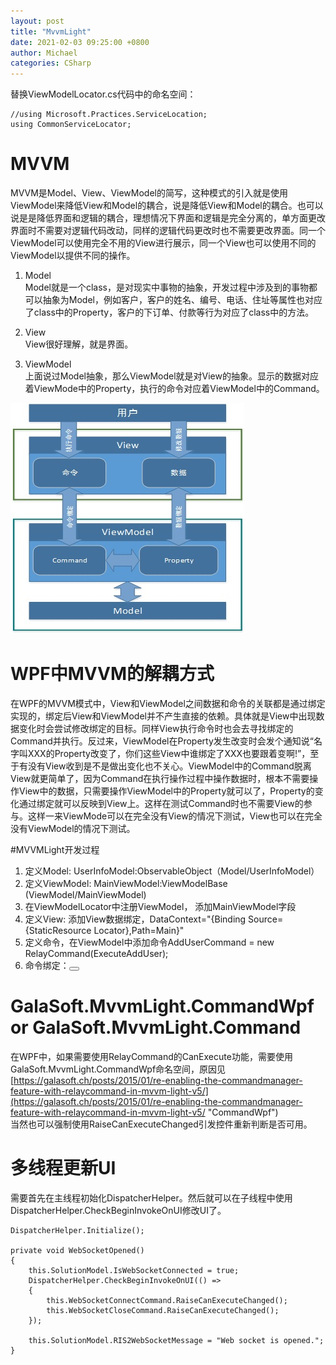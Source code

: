 ```yaml
---
layout: post
title: "MvvmLight"
date: 2021-02-03 09:25:00 +0800
author: Michael
categories: CSharp
---
```


替换ViewModelLocator.cs代码中的命名空间：

	//using Microsoft.Practices.ServiceLocation;
	using CommonServiceLocator;

# MVVM
MVVM是Model、View、ViewModel的简写，这种模式的引入就是使用ViewModel来降低View和Model的耦合，说是降低View和Model的耦合。也可以说是是降低界面和逻辑的耦合，理想情况下界面和逻辑是完全分离的，单方面更改界面时不需要对逻辑代码改动，同样的逻辑代码更改时也不需要更改界面。同一个ViewModel可以使用完全不用的View进行展示，同一个View也可以使用不同的ViewModel以提供不同的操作。

1. Model  
Model就是一个class，是对现实中事物的抽象，开发过程中涉及到的事物都可以抽象为Model，例如客户，客户的姓名、编号、电话、住址等属性也对应了class中的Property，客户的下订单、付款等行为对应了class中的方法。

2. View  
View很好理解，就是界面。

3. ViewModel  
上面说过Model抽象，那么ViewModel就是对View的抽象。显示的数据对应着ViewMode中的Property，执行的命令对应着ViewModel中的Command。

![日志文件夹](/assets/develop/mvvm.jpg)  

# WPF中MVVM的解耦方式
在WPF的MVVM模式中，View和ViewModel之间数据和命令的关联都是通过绑定实现的，绑定后View和ViewModel并不产生直接的依赖。具体就是View中出现数据变化时会尝试修改绑定的目标。同样View执行命令时也会去寻找绑定的Command并执行。反过来，ViewModel在Property发生改变时会发个通知说“名字叫XXX的Property改变了，你们这些View中谁绑定了XXX也要跟着变啊!”，至于有没有View收到是不是做出变化也不关心。ViewModel中的Command脱离View就更简单了，因为Command在执行操作过程中操作数据时，根本不需要操作View中的数据，只需要操作ViewModel中的Property就可以了，Property的变化通过绑定就可以反映到View上。这样在测试Command时也不需要View的参与。这样一来ViewMode可以在完全没有View的情况下测试，View也可以在完全没有ViewModel的情况下测试。


#MVVMLight开发过程
1. 定义Model: UserInfoModel:ObservableObject（Model/UserInfoModel）
2. 定义ViewModel: MainViewModel:ViewModelBase (ViewModel/MainViewModel)
3. 在ViewModelLocator中注册ViewModel， 添加MainViewModel字段
4. 定义View: 添加View数据绑定，DataContext="{Binding Source={StaticResource Locator},Path=Main}"
5. 定义命令，在ViewModel中添加命令AddUserCommand = new RelayCommand(ExecuteAddUser);
6. 命令绑定：<Button Command="{Binding AddUserCommand}">

# GalaSoft.MvvmLight.CommandWpf or GalaSoft.MvvmLight.Command
在WPF中，如果需要使用RelayCommand的CanExecute功能，需要使用GalaSoft.MvvmLight.CommandWpf命名空间，原因见
[https://galasoft.ch/posts/2015/01/re-enabling-the-commandmanager-feature-with-relaycommand-in-mvvm-light-v5/](https://galasoft.ch/posts/2015/01/re-enabling-the-commandmanager-feature-with-relaycommand-in-mvvm-light-v5/ "CommandWpf")  
当然也可以强制使用RaiseCanExecuteChanged引发控件重新判断是否可用。

# 多线程更新UI
需要首先在主线程初始化DispatcherHelper。然后就可以在子线程中使用DispatcherHelper.CheckBeginInvokeOnUI修改UI了。

	DispatcherHelper.Initialize();

    private void WebSocketOpened()
    {
        this.SolutionModel.IsWebSocketConnected = true;           
        DispatcherHelper.CheckBeginInvokeOnUI(() =>
        {
            this.WebSocketConnectCommand.RaiseCanExecuteChanged();
            this.WebSocketCloseCommand.RaiseCanExecuteChanged();
        });

        this.SolutionModel.RIS2WebSocketMessage = "Web socket is opened.";
    }